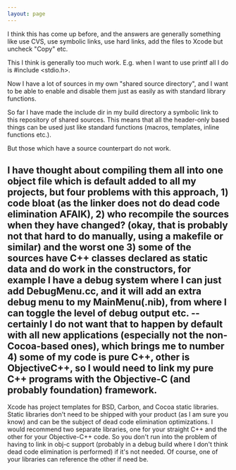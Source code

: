 ```yaml
---
layout: page
---
```


I think this has come up before, and the answers are generally something like use CVS, use symbolic links, use hard links, add the files to Xcode but uncheck "Copy" etc.

This I think is generally too much work. E.g. when I want to use     printf all I do is     #include <stdio.h>.

Now I have a lot of sources in my own "shared source directory", and I want to be able to enable and disable them just as easily as with standard library functions.

So far I have made the include dir in my build directory a symbolic link to this repository of shared sources. This means that all the header-only based things can be used just like standard functions (macros, templates, inline functions etc.).

But those which have a source counterpart do not work.

I have thought about compiling them all into one object file which is default added to all my projects, but four problems with this approach, 1) code bloat (as the linker does not do dead code elimination AFAIK), 2) who recompile the sources when they have changed? (okay, that is probably not that hard to do manually, using a makefile or similar) and the worst one 3) some of the sources have C++ classes declared as static data and do work in the constructors, for example I have a debug system where I can just add DebugMenu.cc, and it will add an extra debug menu to my MainMenu(.nib), from where I can toggle the level of debug output etc. -- certainly I do not want that to happen by default with all new applications (especially not the non-Cocoa-based ones), which brings me to number 4) some of my code is pure C++, other is ObjectiveC++, so I would need to link my pure C++ programs with the Objective-C (and probably foundation) framework.
----
Xcode has project templates for BSD, Carbon, and Cocoa static libraries. Static libraries don't need to be shipped with your product (as I am sure you know) and can be the subject of dead code elimination optimizations. I would recommend two separate libraries, one for your straight C++ and the other for your Objective-C++ code. So you don't run into the problem of having to link in obj-c support (probably in a debug build where I don't think dead code elimination is performed) if it's not needed. Of course, one of your libraries can reference the other if need be.
